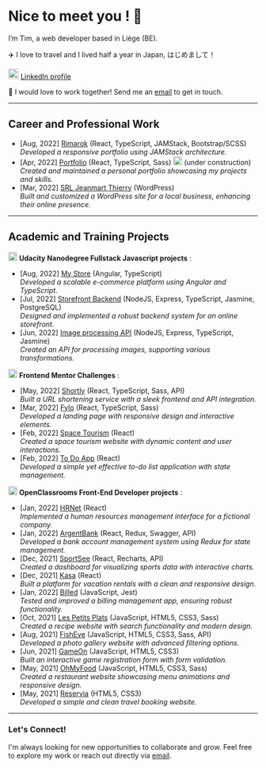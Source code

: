 # Nice to meet you ! 👋

I’m Tim, a web developer based in Liège (BE).

✈️ I love to travel and I lived half a year in Japan, はじめまして！

<img src="https://img.icons8.com/color/48/000000/linkedin.png" alt="LinkedIn icon by Icons8" height="21" /> [LinkedIn profile](https://www.linkedin.com/in/tim-jeanmart-29540020b)

📧 I would love to work together! Send me an [email](mailto:tim.jeanmart@hotmail.com) to get in touch.

---

## Career and Professional Work

   - [Aug, 2022] [Rimarok](https://rimarok.com/) (React, TypeScript, JAMStack, Bootstrap/SCSS)  
     *Developed a responsive portfolio using JAMStack architecture.*
   - [Apr, 2022] [Portfolio](https://github.com/Tim-jn/site-perso) (React, TypeScript, Sass) <img width="18" height="18" src="https://img.icons8.com/color/48/maintenance.png" alt="maintenance"/> (under construction)
     *Created and maintained a personal portfolio showcasing my projects and skills.*
   - [Mar, 2022] [SRL Jeanmart Thierry](https://jeanmartth.be/) (WordPress)  
     *Built and customized a WordPress site for a local business, enhancing their online presence.*

---

## Academic and Training Projects

<img src="https://img.icons8.com/external-tal-revivo-shadow-tal-revivo/24/000000/external-udacity-a-for-profit-educational-organization-founded-by-offering-massive-open-online-courses-logo-shadow-tal-revivo.png" alt="Udacity Icon" height="18" /> **Udacity Nanodegree Fullstack Javascript projects** :
    
   - [Aug, 2022] [My Store](https://github.com/Tim-jn/my-store) (Angular, TypeScript)  
     *Developed a scalable e-commerce platform using Angular and TypeScript.*
   - [Jul, 2022] [Storefront Backend](https://github.com/Tim-jn/store-front-backend) (NodeJS, Express, TypeScript, Jasmine, PostgreSQL)  
     *Designed and implemented a robust backend system for an online storefront.*
   - [Jun, 2022] [Image processing API](https://github.com/Tim-jn/image-processing-api) (NodeJS, Express, TypeScript, Jasmine)  
     *Created an API for processing images, supporting various transformations.*

<img src="https://cdn.brandfetch.io/frontendmentor.io/fallback/transparent/theme/dark/h/256/w/256/icon" alt="Frontend Mentor Icon" height="18" /> **Frontend Mentor Challenges** :
    
   - [May, 2022] [Shortly](https://github.com/Tim-jn/Shortly) (React, TypeScript, Sass, API)  
     *Built a URL shortening service with a sleek frontend and API integration.*
   - [Mar, 2022] [Fylo](https://github.com/Tim-jn/Fylo) (React, TypeScript, Sass)  
     *Developed a landing page with responsive design and interactive elements.*
   - [Feb, 2022] [Space Tourism](https://github.com/Tim-jn/space-tourism) (React)  
     *Created a space tourism website with dynamic content and user interactions.*
   - [Feb, 2022] [To Do App](https://github.com/Tim-jn/to-do-app) (React)  
     *Developed a simple yet effective to-do list application with state management.*

<img src="https://www.jobirl.com/images/societe/1621324779.jpg" alt="OpenClassrooms Icon" height="18"/> **OpenClassrooms Front-End Developer projects** :
    
   - [Jan, 2022] [HRNet](https://github.com/Tim-jn/TimothyJeanmart_14_07012022) (React)  
     *Implemented a human resources management interface for a fictional company.*
   - [Jan, 2022] [ArgentBank](https://github.com/Tim-jn/TimothyJeanmart_13_17122021) (React, Redux, Swagger, API)  
     *Developed a bank account management system using Redux for state management.*
   - [Dec, 2021] [SportSee](https://github.com/Tim-jn/TimothyJeanmart_12_29112021) (React, Recharts, API)  
     *Created a dashboard for visualizing sports data with interactive charts.*
   - [Dec, 2021] [Kasa](https://github.com/Tim-jn/TimothyJeanmart_11_07112021) (React)  
     *Built a platform for vacation rentals with a clean and responsive design.*
   - [Jan, 2022] [Billed](https://github.com/Tim-jn/TimothyJeanmart_9_11102021) (JavaScript, Jest)  
     *Tested and improved a billing management app, ensuring robust functionality.*
   - [Oct, 2021] [Les Petits Plats](https://github.com/Tim-jn/TimothyJeanmart_7_24082021) (JavaScript, HTML5, CSS3, Sass)  
     *Created a recipe website with search functionality and modern design.*
   - [Aug, 2021] [FishEye](https://github.com/Tim-jn/TimothyJeanmart_6_01072021) (JavaScript, HTML5, CSS3, Sass, API)  
     *Developed a photo gallery website with advanced filtering options.*
   - [Jun, 2021] [GameOn](https://github.com/Tim-jn/TimothyJeanmart_4_01062021) (JavaScript, HTML5, CSS3)  
     *Built an interactive game registration form with form validation.*
   - [May, 2021] [OhMyFood](https://github.com/Tim-jn/TimothyJeanmart_3_10052021) (JavaScript, HTML5, CSS3, Sass)  
     *Created a restaurant website showcasing menu animations and responsive design.*
   - [May, 2021] [Reservia](https://github.com/Tim-jn/TimothyJeanmart_2_16042021) (HTML5, CSS3)  
     *Developed a simple and clean travel booking website.*

---

### Let's Connect!

I'm always looking for new opportunities to collaborate and grow. Feel free to explore my work or reach out directly via [email](mailto:tim.jeanmart@hotmail.com).
